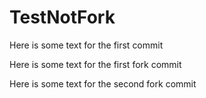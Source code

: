 # TestNotFork

Here is some text for the first commit

Here is some text for the first fork commit

Here is some text for the second fork commit
